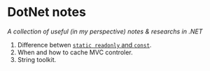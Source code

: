 # DotNet notes #
*A collection of useful (in my perspective) notes & researchs in .NET*


1. Difference betwen [`static readonly` and `const`](https://github.com/diophung/dotnet/tree/master/ConstVsStaticReadonly).
2. When and how to cache MVC controler.
3. String toolkit.
